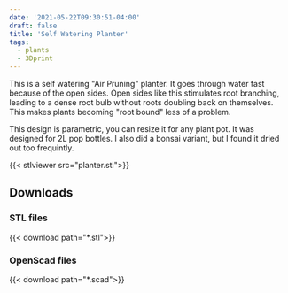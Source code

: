 ```yaml
---
date: '2021-05-22T09:30:51-04:00'
draft: false
title: 'Self Watering Planter'
tags:
  - plants
  - 3Dprint
---
```




This is a self watering "Air Pruning" planter. It goes through water
fast because of the open sides. Open sides like this stimulates root
branching, leading to a dense root bulb without roots doubling back
on themselves. This makes plants becoming "root bound" less of 
a problem.

This design is parametric, you can resize it for any plant pot. It was
designed for 2L pop bottles. I also did a bonsai variant, but I found 
it dried out too frequintly.

{{< stlviewer src="planter.stl">}}


## Downloads

### STL files

{{< download path="*.stl">}}

### OpenScad files

{{< download path="*.scad">}}


